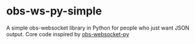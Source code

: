 # obs-ws-py-simple
A simple obs-websocket library in Python for people who just want JSON output. Core code inspired by [obs-websocket-py](https://github.com/Elektordi/obs-websocket-py)
